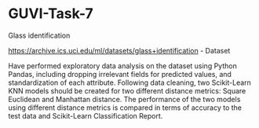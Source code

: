 # GUVI-Task-7

Glass identification 

https://archive.ics.uci.edu/ml/datasets/glass+identification - Dataset

Have performed exploratory data analysis on the dataset using Python Pandas, including dropping irrelevant fields for predicted values, and
standardization of each attribute.
Following data cleaning, two Scikit-Learn KNN models should be created for two different distance metrics: Square Euclidean and Manhattan
distance. The performance of the two models using different distance metrics is compared in terms of accuracy to the test data and
Scikit-Learn Classification Report.

